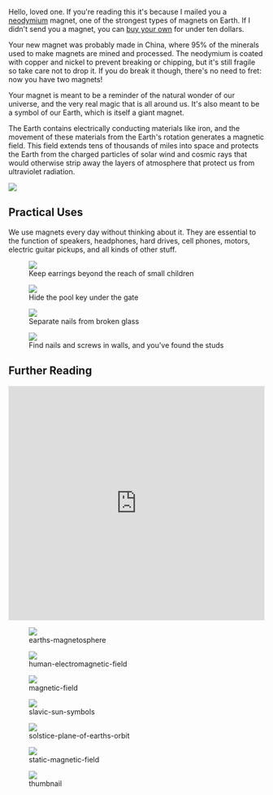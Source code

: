 <!-- 
title: Magnets 
description: Magical objects whose atoms attract and repel the things around them.
publish_date: 2017-12-19
-->

Hello, loved one. If you're reading this it's because I mailed you a 
<a href="https://en.wikipedia.org/wiki/Neodymium">neodymium</a> magnet, one of the strongest types of magnets
on Earth. If I didn't send you a magnet, you can
<a href="https://www.amazon.com/gp/product/B01IAFIVQQ">buy your own</a> for
under ten dollars.

Your new magnet was probably made in China, where 95% of the minerals used to
make magnets are mined and processed. The neodymium is coated with copper and 
nickel to prevent breaking or chipping, but it's still fragile so take care 
not to drop it. If you do break it though, there's no need to fret: now you 
have two magnets!

Your magnet is meant to be a reminder of the natural wonder of our universe, 
and the very real magic that is all around us. It's also meant to be a symbol 
of our Earth, which is itself a giant magnet.

The Earth contains electrically conducting materials like iron, and the movement
of these materials from the Earth's rotation generates a magnetic field. 
This field extends tens of thousands of miles into space and protects the 
Earth from the charged particles of solar wind and cosmic rays that would 
otherwise strip away the layers of atmosphere that protect us from 
ultraviolet radiation.

<div class="column-1">
  <div class="portfolio-piece">
    <img src="/magnets/bar-magnets.jpg">
  </div>
</div>

## Practical Uses

We use magnets every day without thinking about it. They are essential to
the function of speakers, headphones, hard drives, cell phones, motors, 
electric guitar pickups, and all kinds of other stuff.

<figure>
  <img src="/magnets/practical-use-earring-holder.jpg">
  <figcaption>Keep earrings beyond the reach of small children</figcaption>
</figure>

<figure>
  <img src="/magnets/practical-use-hiding-keys.jpg">
  <figcaption>Hide the pool key under the gate</figcaption>
</figure>

<figure>
  <img src="/magnets/practical-use-separating-nails.jpg">
  <figcaption>Separate nails from broken glass</figcaption>
</figure>

<figure>
  <img src="/magnets/practical-use-stud-finder.jpg">
  <figcaption>Find nails and screws in walls, and you've found the studs</figcaption>
</figure>

## Further Reading

<iframe width="100%" height="460" src="https://www.youtube.com/embed/8Y4JSp5U82I" frameborder="0" gesture="media" allow="encrypted-media" allowfullscreen></iframe>


<figure>
  <img src="/magnets/earths-magnetosphere.png">
  <figcaption>earths-magnetosphere</figcaption>
</figure>

<figure>
  <img src="/magnets/human-electromagnetic-field.jpg">
  <figcaption>human-electromagnetic-field</figcaption>
</figure>

<figure>
  <img src="/magnets/magnetic-field.png">
  <figcaption>magnetic-field</figcaption>
</figure>

<figure>
  <img src="/magnets/slavic-sun-symbols.png">
  <figcaption>slavic-sun-symbols</figcaption>
</figure>

<figure>
  <img src="/magnets/solstice-plane-of-earths-orbit.gif">
  <figcaption>solstice-plane-of-earths-orbit</figcaption>
</figure>

<figure>
  <img src="/magnets/static-magnetic-field.jpg">
  <figcaption>static-magnetic-field</figcaption>
</figure>

<figure>
  <img src="/magnets/thumbnail.png">
  <figcaption>thumbnail</figcaption>
</figure>